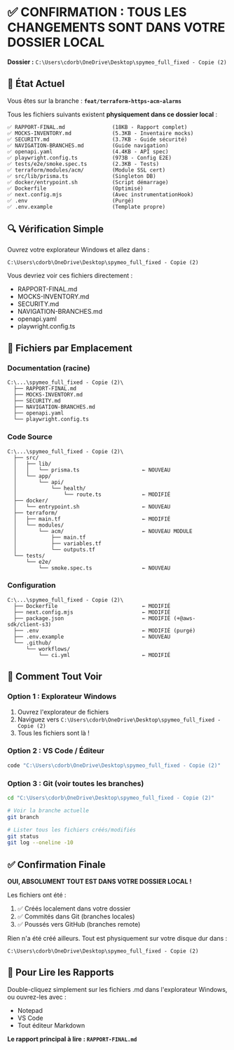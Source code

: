 # ✅ CONFIRMATION : TOUS LES CHANGEMENTS SONT DANS VOTRE DOSSIER LOCAL

**Dossier :** `C:\Users\cdorb\OneDrive\Desktop\spymeo_full_fixed - Copie (2)`

## 📍 État Actuel

Vous êtes sur la branche : **`feat/terraform-https-acm-alarms`**

Tous les fichiers suivants existent **physiquement dans ce dossier local** :

```
✅ RAPPORT-FINAL.md               (18KB - Rapport complet)
✅ MOCKS-INVENTORY.md             (5.3KB - Inventaire mocks)
✅ SECURITY.md                    (3.7KB - Guide sécurité)
✅ NAVIGATION-BRANCHES.md         (Guide navigation)
✅ openapi.yaml                   (4.4KB - API spec)
✅ playwright.config.ts           (973B - Config E2E)
✅ tests/e2e/smoke.spec.ts        (2.3KB - Tests)
✅ terraform/modules/acm/         (Module SSL cert)
✅ src/lib/prisma.ts              (Singleton DB)
✅ docker/entrypoint.sh           (Script démarrage)
✅ Dockerfile                     (Optimisé)
✅ next.config.mjs                (Avec instrumentationHook)
✅ .env                           (Purgé)
✅ .env.example                   (Template propre)
```

## 🔍 Vérification Simple

Ouvrez votre explorateur Windows et allez dans :
```
C:\Users\cdorb\OneDrive\Desktop\spymeo_full_fixed - Copie (2)
```

Vous devriez voir ces fichiers directement :
- RAPPORT-FINAL.md
- MOCKS-INVENTORY.md
- SECURITY.md
- NAVIGATION-BRANCHES.md
- openapi.yaml
- playwright.config.ts

## 📂 Fichiers par Emplacement

### Documentation (racine)
```
C:\...\spymeo_full_fixed - Copie (2)\
  ├── RAPPORT-FINAL.md
  ├── MOCKS-INVENTORY.md
  ├── SECURITY.md
  ├── NAVIGATION-BRANCHES.md
  ├── openapi.yaml
  └── playwright.config.ts
```

### Code Source
```
C:\...\spymeo_full_fixed - Copie (2)\
  ├── src/
  │   ├── lib/
  │   │   └── prisma.ts                    ← NOUVEAU
  │   └── app/
  │       └── api/
  │           └── health/
  │               └── route.ts             ← MODIFIÉ
  ├── docker/
  │   └── entrypoint.sh                    ← NOUVEAU
  ├── terraform/
  │   ├── main.tf                          ← MODIFIÉ
  │   └── modules/
  │       └── acm/                         ← NOUVEAU MODULE
  │           ├── main.tf
  │           ├── variables.tf
  │           └── outputs.tf
  └── tests/
      └── e2e/
          └── smoke.spec.ts                ← NOUVEAU
```

### Configuration
```
C:\...\spymeo_full_fixed - Copie (2)\
  ├── Dockerfile                           ← MODIFIÉ
  ├── next.config.mjs                      ← MODIFIÉ
  ├── package.json                         ← MODIFIÉ (+@aws-sdk/client-s3)
  ├── .env                                 ← MODIFIÉ (purgé)
  ├── .env.example                         ← NOUVEAU
  └── .github/
      └── workflows/
          └── ci.yml                       ← MODIFIÉ
```

## 🎯 Comment Tout Voir

### Option 1 : Explorateur Windows
1. Ouvrez l'explorateur de fichiers
2. Naviguez vers `C:\Users\cdorb\OneDrive\Desktop\spymeo_full_fixed - Copie (2)`
3. Tous les fichiers sont là !

### Option 2 : VS Code / Éditeur
```bash
code "C:\Users\cdorb\OneDrive\Desktop\spymeo_full_fixed - Copie (2)"
```

### Option 3 : Git (voir toutes les branches)
```bash
cd "C:\Users\cdorb\OneDrive\Desktop\spymeo_full_fixed - Copie (2)"

# Voir la branche actuelle
git branch

# Lister tous les fichiers créés/modifiés
git status
git log --oneline -10
```

## ✅ Confirmation Finale

**OUI, ABSOLUMENT TOUT EST DANS VOTRE DOSSIER LOCAL !**

Les fichiers ont été :
1. ✅ Créés localement dans votre dossier
2. ✅ Commités dans Git (branches locales)
3. ✅ Poussés vers GitHub (branches remote)

Rien n'a été créé ailleurs. Tout est physiquement sur votre disque dur dans :
```
C:\Users\cdorb\OneDrive\Desktop\spymeo_full_fixed - Copie (2)
```

## 📖 Pour Lire les Rapports

Double-cliquez simplement sur les fichiers .md dans l'explorateur Windows, ou ouvrez-les avec :
- Notepad
- VS Code
- Tout éditeur Markdown

**Le rapport principal à lire : `RAPPORT-FINAL.md`**
